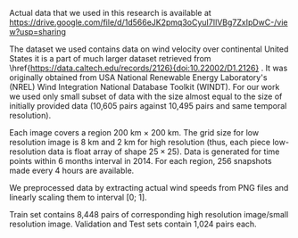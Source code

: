 Actual data that we used in this research is available at https://drive.google.com/file/d/1d566eJK2pmq3oCyuI7IlVBg7ZxIpDwC-/view?usp=sharing

The dataset we used contains data on wind velocity over continental United States it is a part of much larger dataset retrieved from \href{https://data.caltech.edu/records/2126}{doi:10.22002/D1.2126} . It was originally obtained from USA National Renewable Energy Laboratory's (NREL) Wind Integration National Database Toolkit (WINDT). For our work we used only small subset of data with the size almost equal to the size of initially provided data (10,605 pairs against 10,495 pairs and same temporal resolution).

Each image covers a region 200 km $\times$ 200 km. 
 The grid size for low resolution image is 8 km and 2 km for high resolution (thus, each piece low-resolution data is float array of shape $25\times 25$). Data is generated for time points within 6 months interval in 2014. For each region, 256 snapshots made every 4 hours are available. 

We preprocessed data by extracting actual wind speeds from PNG files and linearly scaling them to interval [0; 1].

Train set contains 8,448 pairs of corresponding high resolution image/small resolution image. Validation and Test sets contain 1,024 pairs each. 
